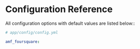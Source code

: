 Configuration Reference
=======================

All configuration options with default values are listed below::

```yaml
# app/config/config.yml

amf_foursquare:
    
```
